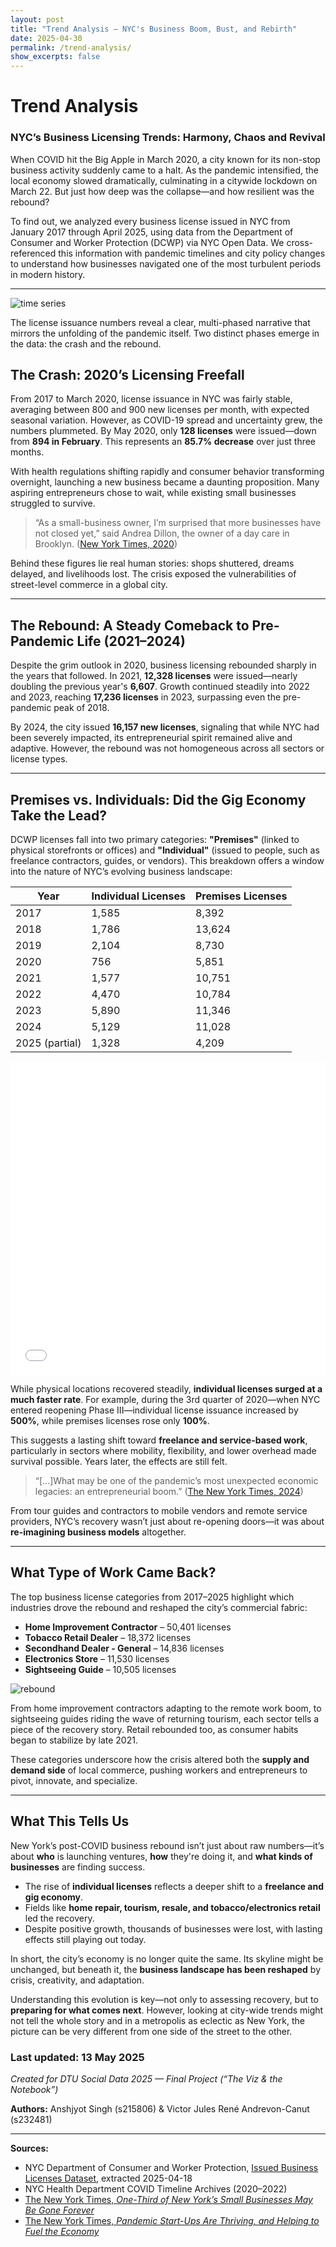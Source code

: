 ```yaml
---
layout: post
title: "Trend Analysis — NYC's Business Boom, Bust, and Rebirth"
date: 2025-04-30
permalink: /trend-analysis/
show_excerpts: false
---
```


# Trend Analysis  
### NYC’s Business Licensing Trends: Harmony, Chaos and Revival

When COVID hit the Big Apple in March 2020, a city known for its non-stop business activity suddenly came to a halt. As the pandemic intensified, the local economy slowed dramatically, culminating in a citywide lockdown on March 22. But just how deep was the collapse—and how resilient was the rebound?

To find out, we analyzed every business license issued in NYC from January 2017 through April 2025, using data from the Department of Consumer and Worker Protection (DCWP) via NYC Open Data. We cross-referenced this information with pandemic timelines and city policy changes to understand how businesses navigated one of the most turbulent periods in modern history.

---

![time series](assets/images/NYC_License_Issuance_COVID_Milestones.png)

The license issuance numbers reveal a clear, multi-phased narrative that mirrors the unfolding of the pandemic itself. Two distinct phases emerge in the data: the crash and the rebound.

## The Crash: 2020’s Licensing Freefall

From 2017 to March 2020, license issuance in NYC was fairly stable, averaging between 800 and 900 new licenses per month, with expected seasonal variation. However, as COVID-19 spread and uncertainty grew, the numbers plummeted. By May 2020, only **128 licenses** were issued—down from **894 in February**. This represents an **85.7% decrease** over just three months.

With health regulations shifting rapidly and consumer behavior transforming overnight, launching a new business became a daunting proposition. Many aspiring entrepreneurs chose to wait, while existing small businesses struggled to survive.

> “As a small-business owner, I’m surprised that more businesses have not closed yet,” said Andrea Dillon, the owner of a day care in Brooklyn. ([New York Times, 2020](https://www.nytimes.com/2020/08/03/nyregion/nyc-small-businesses-closing-coronavirus.html))

Behind these figures lie real human stories: shops shuttered, dreams delayed, and livelihoods lost. The crisis exposed the vulnerabilities of street-level commerce in a global city.

---

## The Rebound: A Steady Comeback to Pre-Pandemic Life (2021–2024)

Despite the grim outlook in 2020, business licensing rebounded sharply in the years that followed. In 2021, **12,328 licenses** were issued—nearly doubling the previous year's **6,607**. Growth continued steadily into 2022 and 2023, reaching **17,236 licenses** in 2023, surpassing even the pre-pandemic peak of 2018.

By 2024, the city issued **16,157 new licenses**, signaling that while NYC had been severely impacted, its entrepreneurial spirit remained alive and adaptive. However, the rebound was not homogeneous across all sectors or license types.

---

## Premises vs. Individuals: Did the Gig Economy Take the Lead?

DCWP licenses fall into two primary categories: **"Premises"** (linked to physical storefronts or offices) and **"Individual"** (issued to people, such as freelance contractors, guides, or vendors). This breakdown offers a window into the nature of NYC’s evolving business landscape:

| Year           | Individual Licenses | Premises Licenses |
|----------------|---------------------|--------------------|
| 2017           | 1,585               | 8,392              |
| 2018           | 1,786               | 13,624             |
| 2019           | 2,104               | 8,730              |
| 2020           | 756                 | 5,851              |
| 2021           | 1,577               | 10,751             |
| 2022           | 4,470               | 10,784             |
| 2023           | 5,890               | 11,346             |
| 2024           | 5,129               | 11,028             |
| 2025 (partial) | 1,328               | 4,209              |



<div style="overflow-x:auto; width:100%;">
  <iframe src="/assets/images/quarterly_pct_change_covid_timeline.html" style="width:100%; height:500px; border:none;"></iframe>
</div>

While physical locations recovered steadily, **individual licenses surged at a much faster rate**. For example, during the 3rd quarter of 2020—when NYC entered reopening Phase III—individual license issuance increased by **500%**, while premises licenses rose only **100%**.

This suggests a lasting shift toward **freelance and service-based work**, particularly in sectors where mobility, flexibility, and lower overhead made survival possible. Years later, the effects are still felt.

> “[...]What may be one of the pandemic’s most unexpected economic legacies: an entrepreneurial boom.” ([The New York Times, 2024](https://www.nytimes.com/2024/10/04/business/economy/pandemic-startups-small-business-economy.html))

From tour guides and contractors to mobile vendors and remote service providers, NYC’s recovery wasn’t just about re-opening doors—it was about **re-imagining business models** altogether.

---

## What Type of Work Came Back?

The top business license categories from 2017–2025 highlight which industries drove the rebound and reshaped the city’s commercial fabric:

- **Home Improvement Contractor** – 50,401 licenses  
- **Tobacco Retail Dealer** – 18,372 licenses  
- **Secondhand Dealer - General** – 14,836 licenses  
- **Electronics Store** – 11,530 licenses  
- **Sightseeing Guide** – 10,505 licenses  

![rebound](assets/images/rebound.png)

From home improvement contractors adapting to the remote work boom, to sightseeing guides riding the wave of returning tourism, each sector tells a piece of the recovery story. Retail rebounded too, as consumer habits began to stabilize by late 2021.

These categories underscore how the crisis altered both the **supply and demand side** of local commerce, pushing workers and entrepreneurs to pivot, innovate, and specialize.

---

## What This Tells Us

New York’s post-COVID business rebound isn’t just about raw numbers—it’s about **who** is launching ventures, **how** they're doing it, and **what kinds of businesses** are finding success.

- The rise of **individual licenses** reflects a deeper shift to a **freelance and gig economy**.
- Fields like **home repair, tourism, resale, and tobacco/electronics retail** led the recovery.
- Despite positive growth, thousands of businesses were lost, with lasting effects still playing out today.

In short, the city’s economy is no longer quite the same. Its skyline might be unchanged, but beneath it, the **business landscape has been reshaped** by crisis, creativity, and adaptation.

Understanding this evolution is key—not only to assessing recovery, but to **preparing for what comes next**. However, looking at city-wide trends might not tell the whole story and in a metropolis as eclectic as New York, the picture can be very different from one side of the street to the other.


### Last updated: 13 May 2025  
*Created for DTU Social Data 2025 — Final Project (“The Viz & the Notebook”)*

**Authors:** Anshjyot Singh (s215806) & Victor Jules René Andrevon-Canut (s232481)


---

**Sources:**

- NYC Department of Consumer and Worker Protection, [Issued Business Licenses Dataset](https://data.cityofnewyork.us/Business/Issued-Licenses/8h5e-5nd9), extracted 2025-04-18  
- NYC Health Department COVID Timeline Archives (2020–2022)  
- [The New York Times, *One-Third of New York’s Small Businesses May Be Gone Forever*](https://www.nytimes.com/2020/08/03/nyregion/nyc-small-businesses-closing-coronavirus.html)  
- [The New York Times, *Pandemic Start-Ups Are Thriving, and Helping to Fuel the Economy*](https://www.nytimes.com/2024/10/04/business/economy/pandemic-startups-small-business-economy.html)

